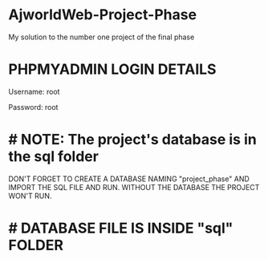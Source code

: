 # AjworldWeb-Project-Phase
My solution to the number  one project of the final phase

# PHPMYADMIN LOGIN DETAILS 
Username: root

Password: root

# # NOTE: The project's database is in the sql folder

DON'T FORGET TO CREATE A DATABASE NAMING "project_phase" AND IMPORT THE SQL FILE AND RUN.
WITHOUT THE DATABASE THE PROJECT WON'T RUN.

# # DATABASE FILE IS INSIDE "sql" FOLDER

